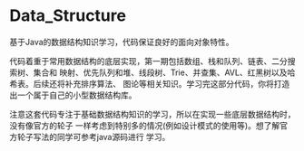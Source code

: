 # Data_Structure
基于Java的数据结构知识学习，代码保证良好的面向对象特性。

代码着重于常用数据结构的底层实现，第一期包括数组、栈和队列、链表、二分搜索树、集合和
映射、优先队列和堆、线段树、Trie、并查集、AVL、红黑树以及哈希表。后续还将补充排序算法、
图论等相关知识。学习完这部分代码，你将打造出一个属于自己的小型数据结构库。

注意这套代码专注于基础数据结构知识的学习，所以在实现一些底层数据结构时，没有像官方的轮子
一样考虑到特别多的情况(例如设计模式的使用等)。想了解官方轮子写法的同学可参考java源码进行
学习。